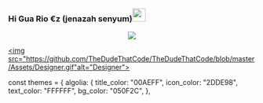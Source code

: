### Hi Gua Rio €z (jenazah senyum)<img src="https://github.com/TheDudeThatCode/TheDudeThatCode/blob/master/Assets/Hi.gif" width="27px">
<p align="center">
  
<a href="https://github.com/anuraghazra/github-readme-stats">

  <img align="center" src="https://github-readme-stats.vercel.app/api/pin/?username=anuraghazra&repo=github-readme-stats" />

<img src="https://github.com/TheDudeThatCode/TheDudeThatCode/blob/master/Assets/Designer.gif"alt="Designer">

const themes = {
algolia: {
    title_color: "00AEFF",
    icon_color: "2DDE98",
    text_color: "FFFFFF",
    bg_color: "050F2C",
  },


<!--
**jenazahsenyum/jenazahsenyum** is a ✨ _special_ ✨ repository because its `README.md` (this file) appears on your GitHub profile.

Here are some ideas to get you started:

- 🔭 I’m currently working on ...
- 🌱 I’m currently learning ...
- 👯 I’m looking to collaborate on ...
- 🤔 I’m looking for help with ...
- 💬 Ask me about ...
- 📫 How to reach me: ...
- 😄 Pronouns: ...
- ⚡ Fun fact: ...
-->
